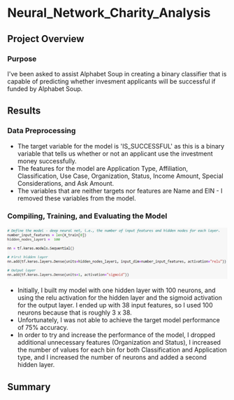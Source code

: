 # Neural_Network_Charity_Analysis

## Project Overview
### Purpose
I've been asked to assist Alphabet Soup in creating a binary classifier that is capable of predicting whether invesment applicants will be successful if funded by Alphabet Soup.

## Results
### Data Preprocessing
- The target variable for the model is 'IS_SUCCESSFUL' as this is a binary variable that tells us whether or not an applicant use the investment money successfully.
- The features for the model are Application Type, Affiliation, Classification, Use Case, Organization, Status, Income Amount, Special Considerations, and Ask Amount.
- The variables that are neither targets nor features are Name and EIN - I removed these variables from the model.

### Compiling, Training, and Evaluating the Model
![Initial model](https://github.com/secicciari/Neural_Network_Charity_Analysis/blob/main/Resources/initial_model.PNG)
- Initially, I built my model with one hidden layer with 100 neurons, and using the relu activation for the hidden layer and the sigmoid activation for the output layer. 
I ended up with 38 input features, so I used 100 neurons because that is roughly 3 x 38. 
- Unfortunately, I was not able to achieve the target model performance of 75% accuracy.
- In order to try and increase the performance of the model, I dropped additional unnecessary features (Organization and Status), I increased the number of values for each bin for both Classification and Application type, and I increased the number of neurons and added a second hidden layer. 

## Summary

